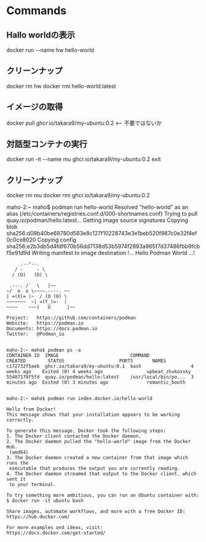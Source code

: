 # Commands

## Hallo worldの表示

docker run --name hw hello-world

## クリーンナップ
docker rm hw
docker rmi hello-world:latest


## イメージの取得
docker pull ghcr.io/takara9/my-ubuntu:0.2 <-- 不要ではないか

## 対話型コンテナの実行
docker run -it --name mu ghcr.io/takara9/my-ubuntu:0.2
exit


## クリーンナップ
docker rm mu
docker rmi ghcr.io/takara9/my-ubuntu:0.2



maho-2:~ maho$ podman run hello-world
Resolved "hello-world" as an alias (/etc/containers/registries.conf.d/000-shortnames.conf)
Trying to pull quay.io/podman/hello:latest...
Getting image source signatures
Copying blob sha256:d08b40be68780d583e8c127f10228743e3e1beb520f987c0e32f4ef0c0ce8020
Copying config sha256:e2b3db5d4fdf670b56dd7138d53b5974f2893a965f7d37486fbb9fcbf5e91d9d
Writing manifest to image destination
!... Hello Podman World ...!

         .--"--.           
       / -     - \         
      / (O)   (O) \        
   ~~~| -=(,Y,)=- |         
    .---. /`  \   |~~      
 ~/  o  o \~~~~.----. ~~   
  | =(X)= |~  / (O (O) \   
   ~~~~~~~  ~| =(Y_)=-  |   
  ~~~~    ~~~|   U      |~~ 

Project:   https://github.com/containers/podman
Website:   https://podman.io
Documents: https://docs.podman.io
Twitter:   @Podman_io


maho-2:~ maho$ podman ps -a
CONTAINER ID  IMAGE                          COMMAND               CREATED        STATUS                    PORTS       NAMES
c172732f5aeb  ghcr.io/takara9/my-ubuntu:0.1  bash                  4 weeks ago    Exited (0) 4 weeks ago                upbeat_zhukovsky
55407179f5fd  quay.io/podman/hello:latest    /usr/local/bin/po...  3 minutes ago  Exited (0) 3 minutes ago              romantic_booth


maho-2:~ maho$ podman run index.docker.io/hello-world

Hello from Docker!
This message shows that your installation appears to be working correctly.

To generate this message, Docker took the following steps:
 1. The Docker client contacted the Docker daemon.
 2. The Docker daemon pulled the "hello-world" image from the Docker Hub.
    (amd64)
 3. The Docker daemon created a new container from that image which runs the
    executable that produces the output you are currently reading.
 4. The Docker daemon streamed that output to the Docker client, which sent it
    to your terminal.

To try something more ambitious, you can run an Ubuntu container with:
 $ docker run -it ubuntu bash

Share images, automate workflows, and more with a free Docker ID:
 https://hub.docker.com/

For more examples and ideas, visit:
 https://docs.docker.com/get-started/

